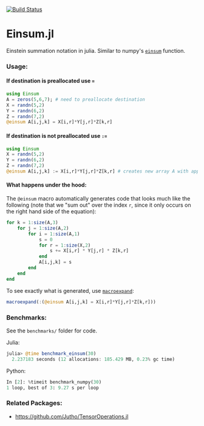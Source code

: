 [![Build Status](https://travis-ci.org/ahwillia/Einsum.jl.svg?branch=master)](https://travis-ci.org/ahwillia/Einsum.jl)

# Einsum.jl
Einstein summation notation in julia. Similar to numpy's [`einsum`](http://docs.scipy.org/doc/numpy-1.10.0/reference/generated/numpy.einsum.html) function.

### Usage:

#### If destination is preallocated use `=`

```julia
using Einsum
A = zeros(5,6,7); # need to preallocate destination
X = randn(5,2)
Y = randn(6,2)
Z = randn(7,2)
@einsum A[i,j,k] = X[i,r]*Y[j,r]*Z[k,r]
```

#### If destination is not preallocated use `:=`

```julia
using Einsum
X = randn(5,2)
Y = randn(6,2)
Z = randn(7,2)
@einsum A[i,j,k] := X[i,r]*Y[j,r]*Z[k,r] # creates new array A with appropriate dimensions
```

#### What happens under the hood:

The `@einsum` macro automatically generates code that looks much like the following (note that we "sum out" over the index `r`, since it only occurs on the right hand side of the equation):

```julia
for k = 1:size(A,3)
    for j = 1:size(A,2)
        for i = 1:size(A,1)
            s = 0
            for r = 1:size(X,2)
                s += X[i,r] * Y[j,r] * Z[k,r]
            end
            A[i,j,k] = s
        end
    end
end
```

To see exactly what is generated, use [`macroexpand`](http://docs.julialang.org/en/release-0.4/manual/metaprogramming/#macros):

```julia
macroexpand(:(@einsum A[i,j,k] = X[i,r]*Y[j,r]*Z[k,r]))
```

### Benchmarks:

See the `benchmarks/` folder for code.

Julia:

```julia
julia> @time benchmark_einsum(30)
  2.237183 seconds (12 allocations: 185.429 MB, 0.23% gc time)
```

Python:

```python
In [2]: %timeit benchmark_numpy(30)
1 loop, best of 3: 9.27 s per loop
```

### Related Packages:

* https://github.com/Jutho/TensorOperations.jl
